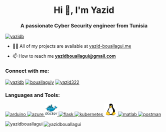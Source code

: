 <h1 align="center">Hi 👋, I'm Yazid</h1>
<h3 align="center">A passionate Cyber Security engineer from Tunisia</h3>

<p align="left"> <a href="https://twitter.com/yazidb" target="blank"><img src="https://img.shields.io/twitter/follow/yazidb?logo=twitter&style=for-the-badge" alt="yazidb" /></a> </p>

- 👨‍💻 All of my projects are available at [yazid-bouallagui.me](yazid-bouallagui.me)

- 📫 How to reach me **yazidbouallagui@gmail.com**

<h3 align="left">Connect with me:</h3>
<p align="left">
<a href="https://twitter.com/yazidb" target="blank"><img align="center" src="https://raw.githubusercontent.com/rahuldkjain/github-profile-readme-generator/master/src/images/icons/Social/twitter.svg" alt="yazidb" height="30" width="40" /></a>
<a href="https://linkedin.com/in/bouallaguiy" target="blank"><img align="center" src="https://raw.githubusercontent.com/rahuldkjain/github-profile-readme-generator/master/src/images/icons/Social/linked-in-alt.svg" alt="bouallaguiy" height="30" width="40" /></a>
<a href="https://fb.com/yazid322" target="blank"><img align="center" src="https://raw.githubusercontent.com/rahuldkjain/github-profile-readme-generator/master/src/images/icons/Social/facebook.svg" alt="yazid322" height="30" width="40" /></a>
</p>

<h3 align="left">Languages and Tools:</h3>
<p align="left"> <a href="https://www.arduino.cc/" target="_blank" rel="noreferrer"> <img src="https://cdn.worldvectorlogo.com/logos/arduino-1.svg" alt="arduino" width="40" height="40"/> </a> <a href="https://azure.microsoft.com/en-in/" target="_blank" rel="noreferrer"> <img src="https://www.vectorlogo.zone/logos/microsoft_azure/microsoft_azure-icon.svg" alt="azure" width="40" height="40"/> </a> <a href="https://www.docker.com/" target="_blank" rel="noreferrer"> <img src="https://raw.githubusercontent.com/devicons/devicon/master/icons/docker/docker-original-wordmark.svg" alt="docker" width="40" height="40"/> </a> <a href="https://flask.palletsprojects.com/" target="_blank" rel="noreferrer"> <img src="https://www.vectorlogo.zone/logos/pocoo_flask/pocoo_flask-icon.svg" alt="flask" width="40" height="40"/> </a> <a href="https://kubernetes.io" target="_blank" rel="noreferrer"> <img src="https://www.vectorlogo.zone/logos/kubernetes/kubernetes-icon.svg" alt="kubernetes" width="40" height="40"/> </a> <a href="https://www.linux.org/" target="_blank" rel="noreferrer"> <img src="https://raw.githubusercontent.com/devicons/devicon/master/icons/linux/linux-original.svg" alt="linux" width="40" height="40"/> </a> <a href="https://www.mathworks.com/" target="_blank" rel="noreferrer"> <img src="https://upload.wikimedia.org/wikipedia/commons/2/21/Matlab_Logo.png" alt="matlab" width="40" height="40"/> </a> <a href="https://postman.com" target="_blank" rel="noreferrer"> <img src="https://www.vectorlogo.zone/logos/getpostman/getpostman-icon.svg" alt="postman" width="40" height="40"/> </a> </p>

<p><img align="left" src="https://github-readme-stats.vercel.app/api/top-langs?username=yazidbouallagui&show_icons=true&locale=en&layout=compact" alt="yazidbouallagui" /></p>

<p>&nbsp;<img align="center" src="https://github-readme-stats.vercel.app/api?username=yazidbouallagui&show_icons=true&locale=en" alt="yazidbouallagui" /></p>
